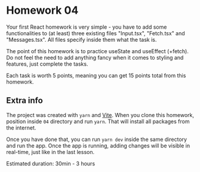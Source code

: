 # Homework 04

Your first React homework is very simple - you have to add some functionalities to (at least) three existing files "Input.tsx", "Fetch.tsx" and "Messages.tsx". All files specify inside them what the task is.

The point of this homework is to practice useState and useEffect (+fetch). Do not feel the need to add anything fancy when it comes to styling and features, just complete the tasks.

Each task is worth 5 points, meaning you can get 15 points total from this homework.

## Extra info

The project was created with `yarn` and [Vite](https://vite.dev/). When you clone this homework, position inside `04` directory and run `yarn`. That will install all packages from the internet.

Once you have done that, you can run `yarn dev` inside the same directory and run the app. Once the app is running, adding changes will be visible in real-time, just like in the last lesson.

Estimated duration: 30min - 3 hours
